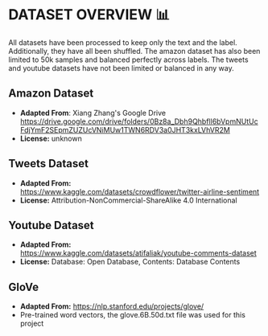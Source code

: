 # DATASET OVERVIEW 📊
All datasets have been processed to keep only the text and the label. Additionally, they have all been shuffled. 
The amazon dataset has also been limited to 50k samples and balanced perfectly across labels. The tweets and 
youtube datasets have not been limited or balanced in any way.

## Amazon Dataset 
- **Adapted From**: Xiang Zhang's Google Drive
https://drive.google.com/drive/folders/0Bz8a_Dbh9Qhbfll6bVpmNUtUcFdjYmF2SEpmZUZUcVNiMUw1TWN6RDV3a0JHT3kxLVhVR2M 
- **License:** unknown
                                   
## Tweets Dataset
- **Adapted From:**   
  https://www.kaggle.com/datasets/crowdflower/twitter-airline-sentiment
- **License:** Attribution-NonCommercial-ShareAlike 4.0 International

## Youtube Dataset
- **Adapted From:**   
  https://www.kaggle.com/datasets/atifaliak/youtube-comments-dataset 
- **License:** Database: Open Database, Contents: Database Contents

## GloVe
- **Adapted From:**
  https://nlp.stanford.edu/projects/glove/
- Pre-trained word vectors, the glove.6B.50d.txt file was used for this project
  


